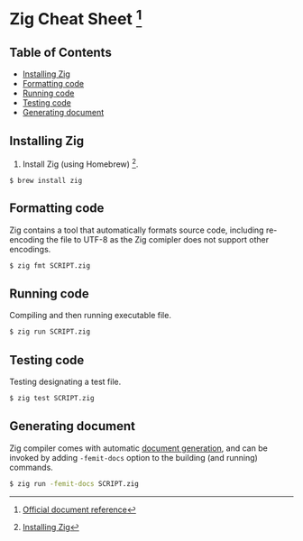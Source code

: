 # Zig Cheat Sheet [^document] <!-- omit in toc -->
[^document]: [Official document reference](https://ziglang.org/)

## Table of Contents <!-- omit in toc -->
- [Installing Zig](#installing-zig)
- [Formatting code](#formatting-code)
- [Running code](#running-code)
- [Testing code](#testing-code)
- [Generating document](#generating-document)

## Installing Zig
1. Install Zig (using Homebrew) [^installation].
```
$ brew install zig
```
[^installation]: [Installing Zig](https://zig.guide/getting-started/installation)

## Formatting code
Zig contains a tool that automatically formats source code, including re-encoding the file to UTF-8 as the Zig comipler does not support other encodings.
```bash
$ zig fmt SCRIPT.zig
```

## Running code
Compiling and then running executable file.
```bash
$ zig run SCRIPT.zig
```

## Testing code
Testing designating a test file.
```bash
$ zig test SCRIPT.zig
```

## Generating document
Zig compiler comes with automatic [document generation](https://zig.guide/build-system/generating-documentation), and can be invoked by adding `-femit-docs` option to the building (and running) commands.
```bash
$ zig run -femit-docs SCRIPT.zig
```
